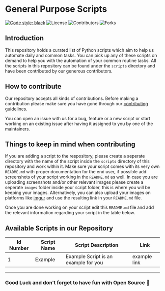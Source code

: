 # General Purpose Scripts
[![Code style: black](https://img.shields.io/badge/code%20style-black-000000.svg?style=for-the-badge)](https://github.com/psf/black)
![License](https://img.shields.io/github/license/GDSC-RCCIIT/General-Purpose-Scripts?color=blue&style=for-the-badge)
![Contributors](https://img.shields.io/github/contributors/GDSC-RCCIIT/General-Purpose-Scripts?color=darkgreen&style=for-the-badge)
![Forks](https://img.shields.io/github/forks/GDSC-RCCIIT/General-Purpose-Scripts?color=purple&style=for-the-badge)


## Introduction

This repository holds a curated list of Python scripts which aim to help us automate daily and common tasks. You can pick up any of these scripts on demand to help you with the automation of your common routine tasks. All the scripts in this repository can be found under the `scripts` directory and have been contributed by our generous contributors.


## How to contribute
Our repository accepts all kinds of contributions. Before making a contribution please make sure you have gone through our [contributing guidelines](https://github.com/GDSC-RCCIIT/General-Purpose-Scripts/blob/main/.github/CONTRIBUTING.md). 

You can open an issue with us for a bug, feature or a new script or start working on an existing issue after having it assigned to you by one of the maintainers.


## Things to keep in mind when contributing
If you are adding a script to the respository, please create a seperate directory with the name of the script inside the `scripts` directory of this repository and work within it. Make sure your script comes with its very own `README.md` with proper documentation for the end user, if possible add screenshots of your script working in the `README.md` as well. In case you are uploading screenshots and/or other relevant images please create a seperate `images` folder inside your script folder, this is where you will be keeping your images. Alternatively, you can also upload your images on platforms like [imgur](https://imgur.com/) and use the resulting link in your `README.md` file.

Once you are done working on your script edit this `README.md` file and add the relevant information regarding your script in the table below.


## Available Scripts in our Repository
|Id Number  | Script Name          | Script Description                                                             | Link    |
|-----------|----------------------|--------------------------------------------------------------------------------|---------|
|1          | Example              | Example Script is an example for you                                           | example link |


----------------------
### Good Luck and don't forget to have fun with Open Source 🚀
